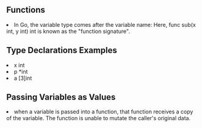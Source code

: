 ## Functions
<li>In Go, the variable type comes after the variable name: Here, func sub(x int, y int) int is known as the "function signature".</li>

## Type Declarations Examples
<li>x int</li>
<li>p *int</li>
<li>a [3]int</li>

## Passing Variables as Values
<li>when a variable is passed into a function, that function receives a copy of the variable. The function is unable to mutate the caller's original data.</li>